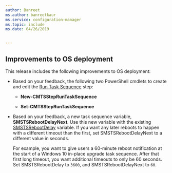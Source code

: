```yaml
---
author: Banreet
ms.author: banreetkaur
ms.service: configuration-manager
ms.topic: include
ms.date: 04/26/2019


---
```


## <a name="bkmk_osd"></a> Improvements to OS deployment
<!--2839943,4447680-->

This release includes the following improvements to OS deployment:

- Based on your feedback, the following two PowerShell cmdlets to create and edit the [Run Task Sequence](../../../../../osd/understand/task-sequence-steps.md#child-task-sequence) step:  

    - **New-CMTSStepRunTaskSequence**

    - **Set-CMTSStepRunTaskSequence**

- Based on your feedback, a new task sequence variable, **SMSTSRebootDelayNext**. Use this new variable with the existing [SMSTSRebootDelay](../../../../../osd/understand/task-sequence-variables.md#SMSTSRebootDelay) variable. If you want any later reboots to happen with a different timeout than the first, set SMSTSRebootDelayNext to a different value in seconds.

    For example, you want to give users a 60-minute reboot notification at the start of a Windows 10 in-place upgrade task sequence. After that first long timeout, you want additional timeouts to only be 60 seconds. Set SMSTSRebootDelay to `3600`, and SMSTSRebootDelayNext to `60`.  
